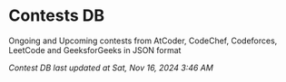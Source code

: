 # Contests DB

Ongoing and Upcoming contests from AtCoder, CodeChef, Codeforces, LeetCode and GeeksforGeeks in JSON format

*Contest DB last updated at Sat, Nov 16, 2024 3:46 AM*  
